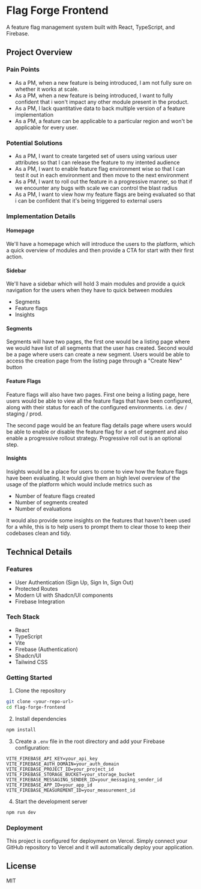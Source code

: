 # Flag Forge Frontend

A feature flag management system built with React, TypeScript, and Firebase.

## Project Overview

### Pain Points

- As a PM, when a new feature is being introduced, I am not fully sure on whether it works at scale.  
- As a PM, when a new feature is being introduced, I want to fully confident that i won't impact any other module present in the product.  
- As a PM, I lack quantitative data to back multiple version of a feature implementation  
- As a PM, a feature can be applicable to a particular region and won't be applicable for every user.

### Potential Solutions

- As a PM, I want to create targeted set of users using various user attributes so that I can release the feature to my intented audience
- As a PM, I want to enable feature flag environment wise so that I can test it out in each environment and then move to the next environment 
- As a PM, I want to roll out the feature in a progressive manner, so that if we encounter any bugs with scale we can control the blast radius 
- As a PM, I want to view how my feature flags are being evaluated so that i can be confident that it's being triggered to external users

### Implementation Details

#### Homepage
We'll have a homepage which will introduce the users to the platform, which a quick overview of modules and then provide a CTA for start with their first action.

#### Sidebar
We'll have a sidebar which will hold 3 main modules and provide a quick navigation for the users when they have to quick between modules
- Segments  
- Feature flags  
- Insights

#### Segments
Segments will have two pages, the first one would be a listing page where we would have list of all segments that the user has created. Second would be a page where users can create a new segment. Users would be able to access the creation page from the listing page through a "Create New" button

#### Feature Flags
Feature flags will also have two pages. First one being a listing page, here users would be able to view all the feature flags that have been configured, along with their status for each of the configured environments. i.e. dev / staging / prod.  

The second page would be an feature flag details page where users would be able to enable or disable the feature flag for a set of segment and also enable a progressive rollout strategy. Progressive roll out is an optional step.

#### Insights
Insights would be a place for users to come to view how the feature flags have been evaluating. It would give them an high level overview of the usage of the platform which would include metrics such as 
- Number of feature flags created  
- Number of segments created  
- Number of evaluations  

It would also provide some insights on the features that haven't been used for a while, this is to help users to prompt them to clear those to keep their codebases clean and tidy.

## Technical Details

### Features

- User Authentication (Sign Up, Sign In, Sign Out)
- Protected Routes
- Modern UI with Shadcn/UI components
- Firebase Integration

### Tech Stack

- React
- TypeScript
- Vite
- Firebase (Authentication)
- Shadcn/UI
- Tailwind CSS

### Getting Started

1. Clone the repository
```bash
git clone <your-repo-url>
cd flag-forge-frontend
```

2. Install dependencies
```bash
npm install
```

3. Create a `.env` file in the root directory and add your Firebase configuration:
```env
VITE_FIREBASE_API_KEY=your_api_key
VITE_FIREBASE_AUTH_DOMAIN=your_auth_domain
VITE_FIREBASE_PROJECT_ID=your_project_id
VITE_FIREBASE_STORAGE_BUCKET=your_storage_bucket
VITE_FIREBASE_MESSAGING_SENDER_ID=your_messaging_sender_id
VITE_FIREBASE_APP_ID=your_app_id
VITE_FIREBASE_MEASUREMENT_ID=your_measurement_id
```

4. Start the development server
```bash
npm run dev
```

### Deployment

This project is configured for deployment on Vercel. Simply connect your GitHub repository to Vercel and it will automatically deploy your application.

## License

MIT
